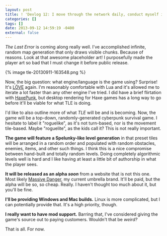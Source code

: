 ```yaml
---
layout: post
title: ! 'Devlog 12: I move through the network daily, conduct myself in silence'
categories: []
tags: []
date: 2013-09-12 14:59:19 -0400
external: false
---
```


_The Last Error_ is coming along really well. I've accomplished infinite, random map generation that only draws visible chunks. Because of reasons. Look at that awesome placeholder art! I purposefully made the player art so bad that I must change it before public release.

{% image tle-20130911-163548.png %}

Now, the big question: what engine/language is the game using? Surprise! It's [LÖVE](http://love2d.org/) again. I'm reasonably comfortable with Lua and it's allowed me to iterate a lot faster than any other engine I've tried. I did have a brief flirtation with [HaxePunk](http://haxepunk.com/), but desktop rendering for Haxe games has a long way to go before it'll be viable for what TLE is doing.

I'd like to also outline more of what _TLE_ will be and is becoming. Now, the game will be a top-down, randomly-generated cyberpunk survival game. I hesitate to label it "roguelike", as it's not turn-based, nor is the movement tile-based. Maybe "roguelite", as the kids call it? This is not really important.

**The game will feature a Spelunky-like level generation** in that preset tiles will be arranged in a random order and populated with random obstacles, enemies, items, and other such things. I think this is a nice compromise between hand-built and totally random levels. Doing completely algorithmic levels well is hard and I like having at least a little bit of authorship in what the player sees.

**It will be released as an alpha _soon_** from a website that is not this one. Most likely [Massive Danger](http://massivedanger.com), my current umbrella brand. It'll be paid, but the alpha will be so, so cheap. Really. I haven't thought too much about it, but you'll be fine.

**I'll be providing Windows and Mac builds.** Linux is more complicated, but I can potentially provide that. It's a high priority, though.

**I really want to have mod support.** Barring that, I've considered giving the game's source out to paying customers. Wouldn't that be _weird?_

That is all. For now.
